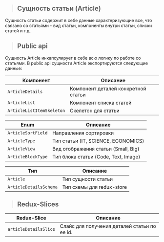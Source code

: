 > ## **Сущность статьи (Article)**

Сущность статьи содержит в себе данные характеризующие все, что связано со статьями - вид статьи, компоненты внутри статьи, списки статей и т.д.

> ## **Public api**

Сущность Article инкапсулирует в себе всю логику по работе со статьями. В public api сущности Article экспортируются следующие данные:

| Компонент                 | Описание                            |
| ------------------------- | ----------------------------------- |
| `ArticleDetails`          | Компонент деталей конкретной статьи |
| `ArticleList`             | Компонент списка статей             |
| `ArticleListItemSkeleton` | Скелетон для статьи                 |

| Enum               | Описание                             |
| ------------------ | ------------------------------------ |
| `ArticleSortField` | Направления сортировки               |
| `ArticleType`      | Тип статьи (IT, SCIENCE, ECONOMICS)  |
| `ArticleView`      | Вид отображения статьи (Small, Big)  |
| `ArticleBlockType` | Тип блока статьи (Code, Text, Image) |

| Тип                    | Описание                  |
| ---------------------- | ------------------------- |
| `Article`              | Тип сущности статьи       |
| `ArticleDetailsSchema` | Тип схемы для redux-store |

> ## **Redux-Slices**

| Redux-Slice           | Описание                                     |
| --------------------- | -------------------------------------------- |
| `articleDetailsSlice` | Слайс для получения деталей статьи по ее id. |
